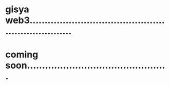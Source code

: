 # gisya web3...................................................................
# coming soon...............................................
